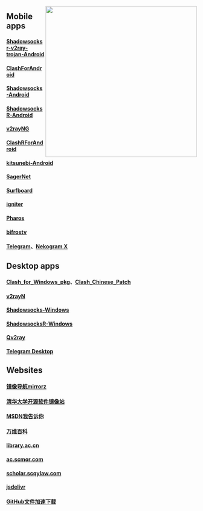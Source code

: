 [<img align="right" src="https://github.com/KPI0/academic-research/blob/main/image/ahmem-sc1cm.png" width="400px" />](https://baike.baidu.com/item/%E8%A1%8C%E6%94%BF%E5%A4%84%E7%BD%9A/662146?fr=aladdin)

## Mobile apps
#### [Shadowsocksr-v2ray-trojan-Android](https://github.com/xxf098/shadowsocksr-v2ray-trojan-android/releases)
#### [ClashForAndroid](https://github.com/Kr328/ClashForAndroid/releases) 
#### [Shadowsocks-Android](https://github.com/shadowsocks/shadowsocks-android/releases)
#### [ShadowsocksR-Android](https://github.com/HMBSbige/ShadowsocksR-Android/releases)
#### [v2rayNG](https://github.com/2dust/v2rayNG/releases)
#### [ClashRForAndroid](https://github.com/naicfeng/ClashRForAndroid/releases)
#### [kitsunebi-Android](https://github.com/eycorsican/kitsunebi-android/releases)
#### [SagerNet](https://github.com/SagerNet/SagerNet/releases)
#### [Surfboard](https://manual.getsurfboard.com/)
#### [igniter](https://github.com/trojan-gfw/igniter/releases)
#### [Pharos](https://github.com/PharosVip/Pharos-Android-Test/releases)
#### [bifrostv](https://github.com/v2raym/bifrostv)
#### [Telegram](https://telegram.org/apps)、[Nekogram X](https://github.com/NekoX-Dev/NekoX/releases)

## Desktop apps
#### [Clash_for_Windows_pkg](https://github.com/Fndroid/clash_for_windows_pkg/releases)、[Clash_Chinese_Patch](https://github.com/BoyceLig/Clash_Chinese_Patch/releases)
#### [v2rayN](https://github.com/2dust/v2rayN/releases)
#### [Shadowsocks-Windows](https://github.com/shadowsocks/shadowsocks-windows/releases)
#### [ShadowsocksR-Windows](https://github.com/HMBSbige/ShadowsocksR-Windows/releases)
#### [Qv2ray](https://github.com/Qv2ray/Qv2ray/releases)
#### [Telegram Desktop](https://desktop.telegram.org/)

## Websites
#### [镜像导航mirrorz](https://mirrorz.org/)
#### [清华大学开源软件镜像站](https://mirrors4.tuna.tsinghua.edu.cn/)
#### [MSDN我告诉你](https://msdn.itellyou.cn/)
#### [万维百科](https://www.wanweibaike.net/)
#### [library.ac.cn](https://www.library.ac.cn/)
#### [ac.scmor.com](https://ac.scmor.com/)
#### [scholar.scqylaw.com](http://scholar.scqylaw.com/)
#### [jsdelivr](https://www.jsdelivr.com/)
#### [GitHub文件加速下载](https://gitcdn.top/)
